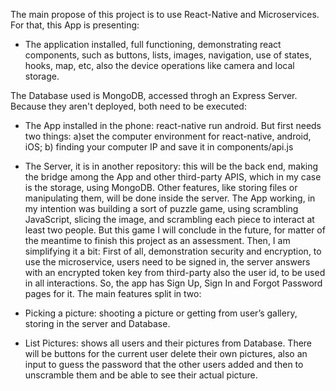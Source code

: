The main propose of this project is to use React-Native and Microservices.
For that, this App is presenting:
-	The application installed, full functioning, demonstrating react components, such as buttons, lists, images, navigation, use of states, hooks, map, etc, also the device operations like camera and local storage.

The Database used is MongoDB, accessed throgh an Express Server. Because they aren't deployed, both need to be executed:
- The App installed in the phone: react-native run android. But first needs two things: a)set the computer environment for react-native, android, iOS; b) finding your computer IP and save it in components/api.js

-	The Server, it is in another repository: this will be the back end, making the bridge among the App and other third-party APIS, which in my case is the storage, using MongoDB. Other features, like storing files or manipulating them, will be done inside the server.
The App working, in my intention was building a sort of puzzle game, using scrambling JavaScript, slicing the image, and scrambling each piece to interact at least two people. But this game I will conclude in the future, for matter of the meantime to finish this project as an assessment. Then, I am simplifying it a bit:
First of all, demonstration security and encryption, to use the microservice, users need to be signed in, the server answers with an encrypted token key from third-party also the user id, to be used in all interactions. So, the app has Sign Up, Sign In and Forgot Password pages for it.
The main features split in two:
-	Picking a picture: shooting a picture or getting from user’s gallery, storing in the server and Database.
-	List Pictures: shows all users and their pictures from Database. There will be buttons for the current user delete their own pictures, also an input to guess the password that the other users added and then to unscramble them and be able to see their actual picture.
